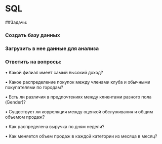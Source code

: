 # SQL

##Задачи:

### Создать базу данных
### Загрузить в нее данные для анализа
### Ответить на вопросы:
• Какой филиал имеет самый высокий доход?

• Какое распределение покупок между членами клуба и обычными покупателями по городам?

• Есть ли различия в предпочтениях между клиентами разного пола (Gender)?

• Существует ли корреляция между оценкой обслуживания и общим объемом продаж?

• Как распределена выручка по дням недели?

• Как меняется объем продаж в каждой категории из месяца в месяц?
